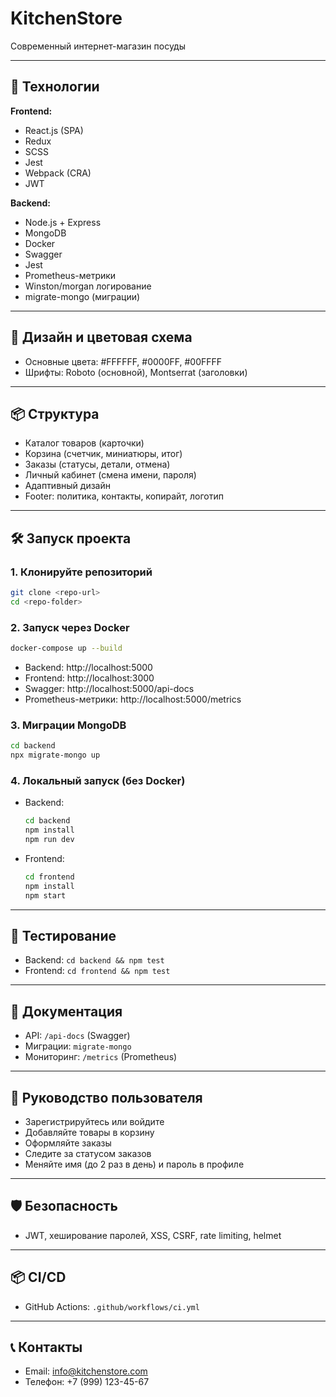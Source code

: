 # KitchenStore

Современный интернет-магазин посуды

---

## 🚀 Технологии

**Frontend:**
- React.js (SPA)
- Redux
- SCSS
- Jest
- Webpack (CRA)
- JWT

**Backend:**
- Node.js + Express
- MongoDB
- Docker
- Swagger
- Jest
- Prometheus-метрики
- Winston/morgan логирование
- migrate-mongo (миграции)

---

## 🎨 Дизайн и цветовая схема
- Основные цвета: #FFFFFF, #0000FF, #00FFFF
- Шрифты: Roboto (основной), Montserrat (заголовки)

---

## 📦 Структура
- Каталог товаров (карточки)
- Корзина (счетчик, миниатюры, итог)
- Заказы (статусы, детали, отмена)
- Личный кабинет (смена имени, пароля)
- Адаптивный дизайн
- Footer: политика, контакты, копирайт, логотип

---

## 🛠️ Запуск проекта

### 1. Клонируйте репозиторий
```bash
git clone <repo-url>
cd <repo-folder>
```

### 2. Запуск через Docker
```bash
docker-compose up --build
```
- Backend: http://localhost:5000
- Frontend: http://localhost:3000
- Swagger: http://localhost:5000/api-docs
- Prometheus-метрики: http://localhost:5000/metrics

### 3. Миграции MongoDB
```bash
cd backend
npx migrate-mongo up
```

### 4. Локальный запуск (без Docker)
- Backend:
  ```bash
  cd backend
  npm install
  npm run dev
  ```
- Frontend:
  ```bash
  cd frontend
  npm install
  npm start
  ```

---

## 🧪 Тестирование
- Backend: `cd backend && npm test`
- Frontend: `cd frontend && npm test`

---

## 📖 Документация
- API: `/api-docs` (Swagger)
- Миграции: `migrate-mongo`
- Мониторинг: `/metrics` (Prometheus)

---

## 👤 Руководство пользователя
- Зарегистрируйтесь или войдите
- Добавляйте товары в корзину
- Оформляйте заказы
- Следите за статусом заказов
- Меняйте имя (до 2 раз в день) и пароль в профиле

---

## 🛡️ Безопасность
- JWT, хеширование паролей, XSS, CSRF, rate limiting, helmet

---

## 📦 CI/CD
- GitHub Actions: `.github/workflows/ci.yml`

---

## 📞 Контакты
- Email: info@kitchenstore.com
- Телефон: +7 (999) 123-45-67 